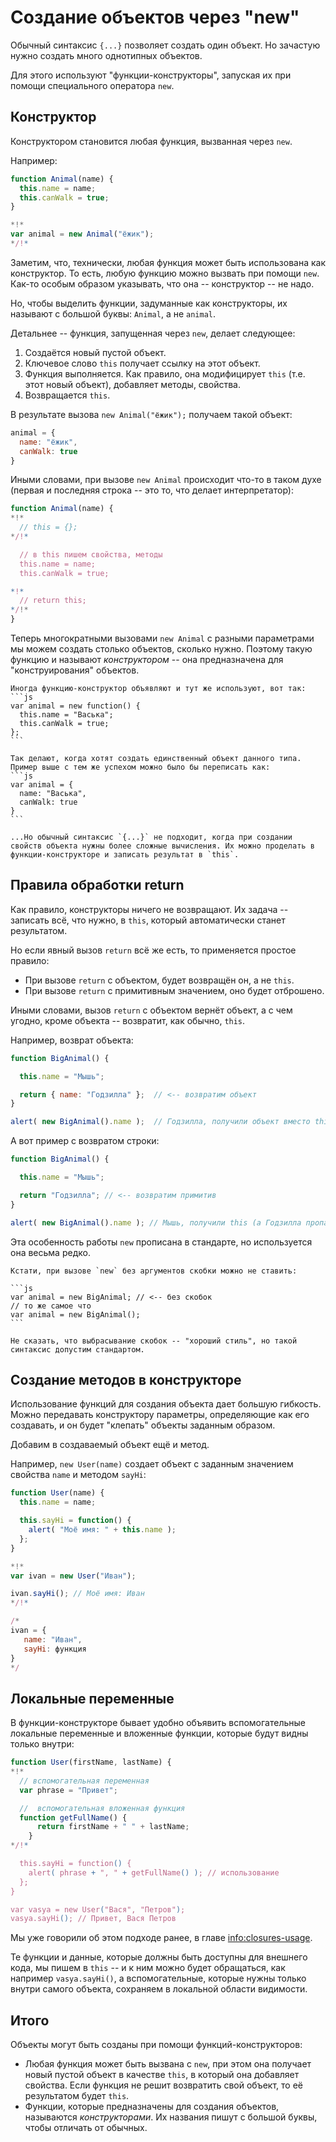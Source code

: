 # Создание объектов через "new"

Обычный синтаксис `{...}` позволяет создать один объект. Но зачастую нужно создать много однотипных объектов.

Для этого используют "функции-конструкторы", запуская их при помощи специального оператора `new`.

## Конструктор

Конструктором становится любая функция, вызванная через `new`.

Например:

```js
function Animal(name) {
  this.name = name;
  this.canWalk = true;
}

*!*
var animal = new Animal("ёжик");
*/!*
```

Заметим, что, технически, любая функция может быть использована как конструктор. То есть, любую функцию можно вызвать при помощи `new`. Как-то особым образом указывать, что она -- конструктор -- не надо.

Но, чтобы выделить функции, задуманные как конструкторы, их называют с большой буквы: `Animal`, а не `animal`.

Детальнее -- функция, запущенная через `new`, делает следующее:

1. Создаётся новый пустой объект.
2. Ключевое слово `this` получает ссылку на этот объект.
3. Функция выполняется. Как правило, она модифицирует `this` (т.е. этот новый объект), добавляет методы, свойства.
4. Возвращается `this`.

В результате вызова `new Animal("ёжик");` получаем такой объект:

```js
animal = {
  name: "ёжик",
  canWalk: true
}
```

Иными словами, при вызове `new Animal` происходит что-то в таком духе (первая и последняя строка -- это то, что делает интерпретатор):

```js
function Animal(name) {
*!*
  // this = {};
*/!*

  // в this пишем свойства, методы
  this.name = name;
  this.canWalk = true;

*!*
  // return this;
*/!*
}
```

Теперь многократными вызовами `new Animal` с разными параметрами мы можем создать столько объектов, сколько нужно. Поэтому такую функцию и называют *конструктором* -- она предназначена для "конструирования" объектов.

````smart header="new function() { ... }"
Иногда функцию-конструктор объявляют и тут же используют, вот так:
```js
var animal = new function() {
  this.name = "Васька";
  this.canWalk = true;
};
```

Так делают, когда хотят создать единственный объект данного типа. Пример выше с тем же успехом можно было бы переписать как:
```js
var animal = {
  name: "Васька",
  canWalk: true
}
```

...Но обычный синтаксис `{...}` не подходит, когда при создании свойств объекта нужны более сложные вычисления. Их можно проделать в функции-конструкторе и записать результат в `this`.
````

## Правила обработки return

Как правило, конструкторы ничего не возвращают. Их задача -- записать всё, что нужно, в `this`, который автоматически станет результатом.

Но если явный вызов `return` всё же есть, то применяется простое правило:

- При вызове `return` с объектом, будет возвращён он, а не `this`.
- При вызове `return` с примитивным значением, оно будет отброшено.

Иными словами, вызов `return` с объектом вернёт объект, а с чем угодно, кроме объекта -- возвратит, как обычно, `this`.

Например, возврат объекта:

```js run no-beautify
function BigAnimal() {

  this.name = "Мышь";

  return { name: "Годзилла" };  // <-- возвратим объект
}

alert( new BigAnimal().name );  // Годзилла, получили объект вместо this
```

А вот пример с возвратом строки:

```js run
function BigAnimal() {

  this.name = "Мышь";

  return "Годзилла"; // <-- возвратим примитив
}

alert( new BigAnimal().name ); // Мышь, получили this (а Годзилла пропал)
```

Эта особенность работы `new` прописана в стандарте, но используется она весьма редко.

````smart header="Можно без скобок"
Кстати, при вызове `new` без аргументов скобки можно не ставить:

```js
var animal = new BigAnimal; // <-- без скобок
// то же самое что
var animal = new BigAnimal();
```

Не сказать, что выбрасывание скобок -- "хороший стиль", но такой синтаксис допустим стандартом.
````

## Создание методов в конструкторе

Использование функций для создания объекта дает большую гибкость. Можно передавать конструктору параметры,  определяющие как его создавать, и он будет "клепать" объекты заданным образом.

Добавим в создаваемый объект ещё и метод.

Например, `new User(name)` создает объект с заданным значением свойства `name` и методом `sayHi`:

```js run
function User(name) {
  this.name = name;

  this.sayHi = function() {
    alert( "Моё имя: " + this.name );
  };
}

*!*
var ivan = new User("Иван");

ivan.sayHi(); // Моё имя: Иван
*/!*

/*
ivan = {
   name: "Иван",
   sayHi: функция
}
*/
```

## Локальные переменные

В функции-конструкторе бывает удобно объявить вспомогательные локальные переменные и вложенные функции, которые будут видны только внутри:

```js run
function User(firstName, lastName) {
*!*
  // вспомогательная переменная
  var phrase = "Привет";

  //  вспомогательная вложенная функция
  function getFullName() {
      return firstName + " " + lastName;
    }
*/!*

  this.sayHi = function() {
    alert( phrase + ", " + getFullName() ); // использование
  };
}

var vasya = new User("Вася", "Петров");
vasya.sayHi(); // Привет, Вася Петров
```

Мы уже говорили об этом подходе ранее, в главе <info:closures-usage>.

Те функции и данные, которые должны быть доступны для внешнего кода, мы пишем в `this` -- и к ним можно будет обращаться, как например `vasya.sayHi()`, а вспомогательные, которые нужны только внутри самого объекта, сохраняем в локальной области видимости.

## Итого

Объекты могут быть созданы при помощи функций-конструкторов:

- Любая функция может быть вызвана с `new`, при этом она получает новый пустой объект в качестве `this`, в который она добавляет свойства. Если функция не решит возвратить свой объект, то её результатом будет `this`.
- Функции, которые предназначены для создания объектов, называются *конструкторами*. Их названия пишут с большой буквы, чтобы отличать от обычных.

